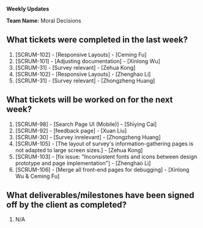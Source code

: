 **Weekly Updates**

**Team Name:** Moral Decisions

## What tickets were completed in the last week?
1. [SCRUM-102] - [Responsive Layouts] - [Ceming Fu] 
2. [SCRUM-101] - [Adjusting documentation] - [Xinlong Wu] 
3. [SCRUM-31] - [Survey relevant] - [Zehua Kong]
4. [SCRUM-102] - [Responsive Layouts] - [Zhenghao Li] 
5. [SCRUM-31] - [Survey relevant] - [Zhongzheng Huang] 

## What tickets will be worked on for the next week?
1. [SCRUM-98] - [Search Page UI (Mobile)] - [Shiying Cai] 
2. [SCRUM-92] - [feedback page] - [Xuan Liu] 
3. [SCRUM-30] - [Survey inrelevant] - [Zhongzheng Huang] 
4. [SCRUM-105] - [The layout of survey's information-gathering pages is not adapted to large screen sizes.] - [Zehua Kong] 
5. [SCRUM-103] - [fix issue: "Inconsistent fonts and icons between design prototype and page implementation"] - [Zhenghao Li] 
6. [SCRUM-106] - [Merge all front-end pages for debugging] - [Xinlong Wu & Ceming Fu]


## What deliverables/milestones have been signed off by the client as completed?
1. N/A

